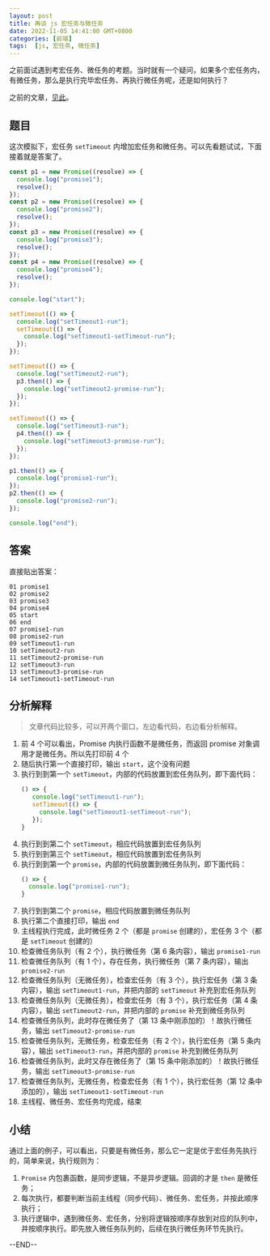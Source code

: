 ```yaml
---
layout: post
title: 再谈 js 宏任务与微任务
date: 2022-11-05 14:41:00 GMT+0800
categories: [前端]
tags:  [js, 宏任务, 微任务]
---
```


之前面试遇到考宏任务、微任务的考题。当时就有一个疑问，如果多个宏任务内，有微任务，那么是执行完毕宏任务、再执行微任务呢，还是如何执行？

<!-- more -->

之前的文章，[见此](https://www.yukapril.com/2021/07/25/interview-js3.html)。

## 题目

这次模拟下，宏任务 `setTimeout` 内增加宏任务和微任务。可以先看题试试，下面接着就是答案了。

```js
const p1 = new Promise((resolve) => {
  console.log("promise1");
  resolve();
});
const p2 = new Promise((resolve) => {
  console.log("promise2");
  resolve();
});
const p3 = new Promise((resolve) => {
  console.log("promise3");
  resolve();
});
const p4 = new Promise((resolve) => {
  console.log("promise4");
  resolve();
});

console.log("start");

setTimeout(() => {
  console.log("setTimeout1-run");
  setTimeout(() => {
    console.log("setTimeout1-setTimeout-run");
  });
});

setTimeout(() => {
  console.log("setTimeout2-run");
  p3.then(() => {
    console.log("setTimeout2-promise-run");
  });
});

setTimeout(() => {
  console.log("setTimeout3-run");
  p4.then(() => {
    console.log("setTimeout3-promise-run");
  });
});

p1.then(() => {
  console.log("promise1-run");
});
p2.then(() => {
  console.log("promise2-run");
});

console.log("end");
```

## 答案

直接贴出答案：

```
01 promise1 
02 promise2 
03 promise3 
04 promise4 
05 start 
06 end 
07 promise1-run 
08 promise2-run 
09 setTimeout1-run 
10 setTimeout2-run 
11 setTimeout2-promise-run 
12 setTimeout3-run 
13 setTimeout3-promise-run 
14 setTimeout1-setTimeout-run 
```

## 分析解释

> 文章代码比较多，可以开两个窗口，左边看代码，右边看分析解释。

1. 前 4 个可以看出，Promise 内执行函数不是微任务，而返回 promise 对象调用才是微任务。所以先打印前 4 个
2. 随后执行第一个直接打印，输出 `start`，这个没有问题
3. 执行到到第一个 `setTimeout`，内部的代码放置到宏任务队列，即下面代码：
   ```js
   () => {
      console.log("setTimeout1-run");
      setTimeout(() => {
        console.log("setTimeout1-setTimeout-run");
      });
   }
   ```
4. 执行到到第二个 `setTimeout`，相应代码放置到宏任务队列
5. 执行到到第三个 `setTimeout`，相应代码放置到宏任务队列
6. 执行到到第一个 `promise`，内部的代码放置到微任务队列，即下面代码：
   ```js
   () => {
     console.log("promise1-run");
   }
   ```
7. 执行到到第二个 `promise`，相应代码放置到微任务队列
8. 执行第二个直接打印，输出 `end`
9. 主线程执行完成，此时微任务 2 个（都是 `promise` 创建的），宏任务 3 个（都是 `setTimeout` 创建的）
10. 检查微任务队列（有 2 个），执行微任务（第 6 条内容），输出 `promise1-run`
11. 检查微任务队列（有 1 个），存在任务，执行微任务（第 7 条内容），输出 `promise2-run`
12. 检查微任务队列（无微任务），检查宏任务（有 3 个），执行宏任务（第 3 条内容），输出 `setTimeout1-run`，并把内部的 `setTimeout` 补充到宏任务队列
13. 检查微任务队列（无微任务），检查宏任务（有 3 个），执行宏任务（第 4 条内容），输出 `setTimeout2-run`，并把内部的 `promise` 补充到微任务队列
14. 检查微任务队列，此时存在微任务了（第 13 条中刚添加的）！故执行微任务，输出 `setTimeout2-promise-run`
15. 检查微任务队列，无微任务，检查宏任务（有 2 个），执行宏任务（第 5 条内容），输出 `setTimeout3-run`，并把内部的 `promise` 补充到微任务队列
16. 检查微任务队列，此时又存在微任务了（第 15 条中刚添加的）！故执行微任务，输出 `setTimeout3-promise-run`
17. 检查微任务队列，无微任务，检查宏任务（有 1 个），执行宏任务（第 12 条中添加的），输出 `setTimeout1-setTimeout-run`
18. 主线程、微任务、宏任务均完成，结束

## 小结

通过上面的例子，可以看出，只要是有微任务，那么它一定是优于宏任务先执行的，简单来说，执行规则为：

1. `Promise` 内包裹函数，是同步逻辑，不是异步逻辑。回调的才是 `then` 是微任务；
2. 每次执行，都要判断当前主线程（同步代码）、微任务、宏任务，并按此顺序执行；
3. 执行逻辑中，遇到微任务、宏任务，分别将逻辑按顺序存放到对应的队列中，并按顺序执行。即先放入微任务队列的，后续在执行微任务环节先执行。

--END--
